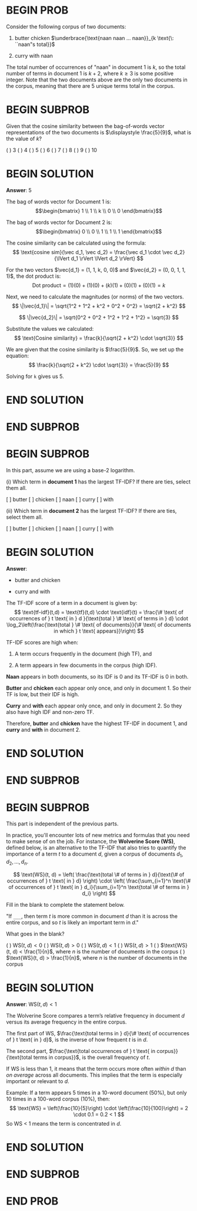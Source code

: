 # BEGIN PROB

Consider the following corpus of two documents:

1.  butter chicken
    $\underbrace{\text{naan naan ... naan}}_{k \text{\: ``naan"s total}}$

2.  curry with naan

The total number of occurrences of "naan\" in document 1 is $k$, so the
total number of terms in document 1 is $k + 2$, where $k \geq 3$ is some
positive integer. Note that the two documents above are the only two
documents in the corpus, meaning that there are 5 unique terms total in
the corpus.

# BEGIN SUBPROB

Given that the cosine similarity between the bag-of-words vector
representations of the two documents is $\displaystyle \frac{5}{9}$,
what is the value of $k$?

( ) 3 
( ) 4 
( ) 5
( ) 6 
( ) 7 
( ) 8 
( ) 9 
( ) 10

# BEGIN SOLUTION
**Answer**: 5

The bag of words vector for Document 1 is:  $$\begin{bmatrix} 1 \\ 1 \\ k \\ 0 \\ 0 \end{bmatrix}$$
 

The bag of words vector for Document 2 is:$$\begin{bmatrix} 0 \\ 0 \\ 1 \\ 1 \\ 1 \end{bmatrix}$$

The cosine similarity can be calculated using the formula:
$$
\text{cosine sim}(\vec d_1, \vec d_2) = \frac{\vec d_1 \cdot \vec d_2}{\lVert d_1 \rVert \lVert d_2 \rVert}
$$

For the two vectors $\vec{d_1} = (1, 1, k, 0, 0)$ and  $\vec{d_2} = (0, 0, 1, 1, 1)$, the dot product is:
$$
\text{Dot product} = (1)(0) + (1)(0) + (k)(1) + (0)(1) + (0)(1) = k
$$

Next, we need to calculate the magnitudes (or norms) of the two vectors. 
$$
\|\vec{d_1}\| = \sqrt{1^2 + 1^2 + k^2 + 0^2 + 0^2} = \sqrt{2 + k^2}
$$

$$
\|\vec{d_2}\| = \sqrt{0^2 + 0^2 + 1^2 + 1^2 + 1^2} = \sqrt{3}
$$

Substitute the values we calculated:
$$
\text{Cosine similarity} = \frac{k}{\sqrt{2 + k^2} \cdot \sqrt{3}}
$$

We are given that the cosine similarity is $\frac{5}{9}$. So, we set up the equation:
$$
\frac{k}{\sqrt{2 + k^2} \cdot \sqrt{3}} = \frac{5}{9}
$$

Solving for `k` gives us 5.



# END SOLUTION

# END SUBPROB

# BEGIN SUBPROB

In this part, assume we are using a base-2 logarithm.

(i) Which term in **document 1** has the largest TF-IDF? If there are ties, select them all.

[ ] butter
[ ] chicken
[ ] naan
[ ] curry
[ ] with

(ii) Which term in **document 2** has the largest TF-IDF? If there are ties, select them all.

[ ] butter
[ ] chicken
[ ] naan
[ ] curry
[ ] with

# BEGIN SOLUTION
**Answer**:

- butter and chicken

- curry and with


The TF-IDF score of a term in a document is given by:
$$
\text{tf-idf}(t,d) = \text{tf}(t,d) \cdot \text{idf}(t)
                    = \frac{\# \text{ of occurrences of } t \text{ in } d }{\text{total } \# \text{ of terms in } d} \cdot \log_2\left(\frac{\text{total } \# \text{ of documents}}{\# \text{ of documents in which } t \text{ appears}}\right)
$$

TF-IDF scores are high when:

1. A term occurs frequently in the document (high TF), and

2. A term appears in few documents in the corpus (high IDF).

**Naan** appears in both documents, so its IDF is 0 and its TF-IDF is 0 in both.

**Butter** and **chicken** each appear only once, and only in document 1. So their TF is low, but their IDF is high.

**Curry** and **with** each appear only once, and only in document 2. So they also have high IDF and non-zero TF.

Therefore, **butter** and **chicken** have the highest TF-IDF in document 1, and **curry** and **with** in document 2.

# END SOLUTION

# END SUBPROB

# BEGIN SUBPROB

This part is independent of the previous parts.

In practice, you'll encounter lots of new metrics and formulas that you
need to make sense of on the job. For instance, the **Wolverine Score
(WS)**, defined below, is an alternative to the TF-IDF that also tries
to quantify the importance of a term $t$ to a document $d$, given a
corpus of documents $d_1, d_2, ..., d_n$.

$$
\text{WS}(t, d) = \left( \frac{\text{total \# of terms in } d}{\text{\# of occurrences of } t \text{ in } d} \right) \cdot \left( \frac{\sum_{i=1}^n \text{\# of occurrences of } t \text{ in } d_i}{\sum_{i=1}^n \text{total \# of terms in } d_i} \right)
$$

Fill in the blank to complete the statement below.

"If `___`, then term $t$ is more common in document $d$ than it is
across the entire corpus, and so $t$ is likely an important term in
$d$.\"

What goes in the blank?

( ) $\text{WS}(t, d) < 0$
( ) $\text{WS}(t, d) > 0$
( ) $\text{WS}(t, d) < 1$
( ) $\text{WS}(t, d) > 1$
( ) $\text{WS}(t, d) < \frac{1}{n}$, where $n$ is the number of documents in the corpus
( ) $\text{WS}(t, d) > \frac{1}{n}$, where $n$ is the number of documents in the corpus

# BEGIN SOLUTION
**Answer**: $\text{WS}(t, d) < 1$

The Wolverine Score compares a term’s relative frequency in document $d$ versus its average frequency in the entire corpus.

The first part of WS, $\frac{\text{total terms in } d}{\# \text{ of occurrences of } t \text{ in } d}$, is the inverse of how frequent $t$ is in $d$.

The second part, $\frac{\text{total occurrences of } t \text{ in corpus}}{\text{total terms in corpus}}$, is the overall frequency of $t$.

If WS is less than 1, it means that the term occurs more often *within* $d$ than *on average* across all documents. This implies that the term is especially important or relevant to $d$.

Example: If a term appears 5 times in a 10-word document (50%), but only 10 times in a 100-word corpus (10%), then:
$$
\text{WS} = \left(\frac{10}{5}\right) \cdot \left(\frac{10}{100}\right) = 2 \cdot 0.1 = 0.2 < 1
$$
So WS < 1 means the term is concentrated in $d$.

# END SOLUTION

# END SUBPROB

# END PROB